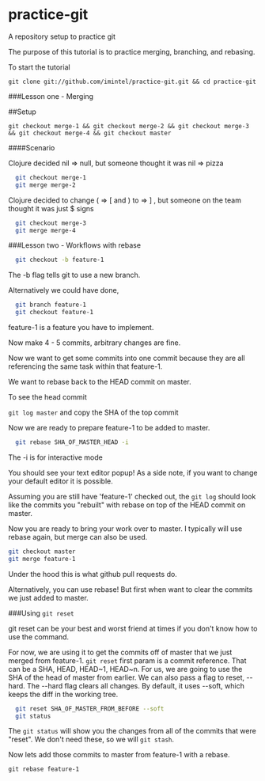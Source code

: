 practice-git
============

A repository setup to practice git

The purpose of this tutorial is to practice merging, branching, and
rebasing.

To start the tutorial

`git clone git://github.com/imintel/practice-git.git && cd practice-git`

###Lesson one - Merging

##Setup

`git checkout merge-1 && git checkout merge-2 && git checkout merge-3 && git checkout merge-4 && git checkout master`

####Scenario

Clojure decided nil => null, but someone thought it was nil => pizza

```bash
  git checkout merge-1
  git merge merge-2
```

Clojure decided to change ( => [ and ) to => ] , but someone on the team thought it
was just $ signs

```bash
  git checkout merge-3
  git merge merge-4
```

###Lesson two - Workflows with rebase

```bash
  git checkout -b feature-1
```
The -b flag tells git to use a new branch.

Alternatively we could have done,

```bash
  git branch feature-1
  git checkout feature-1
```

feature-1 is a feature you have to implement. 

Now make 4 - 5 commits, arbitrary changes are fine.

Now we want to get some commits into one commit because they are all
referencing the same task within that feature-1.

We want to rebase back to the HEAD commit on master.

To see the head commit

`git log master` and copy the SHA of the top commit

Now we are ready to prepare feature-1 to be added to master.

```bash
  git rebase SHA_OF_MASTER_HEAD -i
```
The -i is for interactive mode

You should see your text editor popup! As a side note, if you want to
change your default editor it is possible.

Assuming you are still have 'feature-1' checked out, the `git log`
should look like the commits you "rebuilt" with rebase on top of the
HEAD commit on master.

Now you are ready to bring your work over to master. I typically will
use rebase again, but merge can also be used.

```bash
git checkout master
git merge feature-1
```

Under the hood this is what github pull requests do.

Alternatively, you can use rebase! But first when want to clear the
commits we just added to master.

###Using `git reset`

git reset can be your best and worst friend at times if you don't know
how to use the command.

For now, we are using it to get the commits off of master that we just
merged from feature-1. `git reset` first param is a commit reference.
That can be a SHA, HEAD, HEAD~1, HEAD~n. For us, we are going to use the
SHA of the head of master from earlier. We can also pass a flag to
reset, --hard. The --hard flag clears all changes. By default, it uses
--soft, which keeps the diff in the working tree.

```bash
  git reset SHA_OF_MASTER_FROM_BEFORE --soft
  git status
```

The `git status` will show you the changes from all of the commits that
were "reset". We don't need these, so we will `git stash`.

Now lets add those commits to master from feature-1 with a rebase.

`git rebase feature-1`


